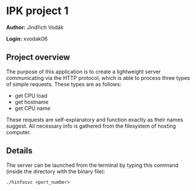 # IPK project 1

**Author:** Jindřich Vodák

**Login:** xvodak06

## Project overview

The purpose of this application is to create a lightweight server communicating via the HTTP protocol, which is able to process three types of simple requests. These types are as follows:

* get CPU load
* get hostname
* get CPU name

These requests are self-explanatory and function exactly as their names suggest. All necessary info is gathered from the filesystem of hosting computer.

## Details

The server can be launched from the terminal by typing this command (inside the directory with the binary file):
```
./hinfosvc <port_number>
```